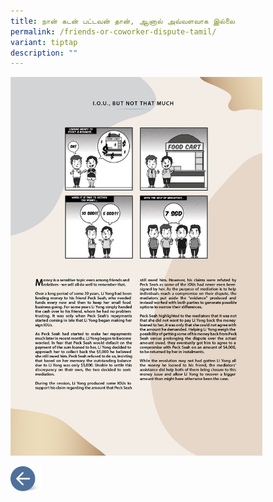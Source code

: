 ```yaml
---
title: நான் கடன் பட்டவன் தான், ஆனால் அவ்வளவாக இல்லை
permalink: /friends-or-coworker-dispute-tamil/
variant: tiptap
description: ""
---
```

<p></p>
<div class="isomer-image-wrapper">
<img style="width: 80%;" height="auto" width="100%" alt="" src="/images/MEDIATION STORIES/Friends_Story_1.png">
</div>
<p></p><a class="isomer-image-wrapper" href="/disputes-suitable-for-mediation-tamil/"><img style="width: 10%;" height="auto" width="100%" alt="" src="/images/MEDIATION STORIES/Back_button.png"></a>
<p></p>